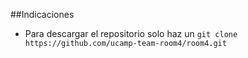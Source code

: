 ##Indicaciones

- Para descargar el repositorio solo haz un `git clone https://github.com/ucamp-team-room4/room4.git`